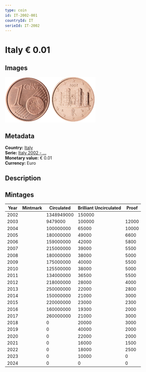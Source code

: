 ```yaml
---
type: coin
id: IT-2002-001
countryId: IT
serieId: IT-2002
---
```


# Italy € 0.01

## Images

<img src="../../../Images/common-2002-001.webp" height="150" alt="Front image"><img src="Images/italy-2002-001.webp" height="150" alt="Back image">

## Metadata

**Country:** [Italy](../index.md)\
**Serie:** [Italy 2002 - ...](index.md)\
**Monetary value:** € 0.01\
**Currency:** Euro

## Description

## Mintages

| Year | Mintmark | Circulated | Brilliant Uncirculated | Proof |
| ---- | -------- | ---------- | ---------------------- | ----- |
| 2002 |          | 1348949000 | 150000                 |       |
| 2003 |          | 9479000    | 100000                 | 12000 |
| 2004 |          | 100000000  | 65000                  | 10000 |
| 2005 |          | 180000000  | 49000                  | 6600  |
| 2006 |          | 159000000  | 42000                  | 5800  |
| 2007 |          | 215000000  | 39000                  | 5500  |
| 2008 |          | 180000000  | 38000                  | 5000  |
| 2009 |          | 175000000  | 40000                  | 5500  |
| 2010 |          | 125500000  | 38000                  | 5000  |
| 2011 |          | 134000000  | 36500                  | 5500  |
| 2012 |          | 218000000  | 28000                  | 4000  |
| 2013 |          | 250000000  | 22000                  | 2800  |
| 2014 |          | 150000000  | 21000                  | 3000  |
| 2015 |          | 220000000  | 23000                  | 2300  |
| 2016 |          | 160000000  | 19300                  | 2000  |
| 2017 |          | 260000000  | 21000                  | 3000  |
| 2018 |          | 0          | 20000                  | 3000  |
| 2019 |          | 0          | 40000                  | 2000  |
| 2020 |          | 0          | 22000                  | 2000  |
| 2021 |          | 0          | 16000                  | 1500  |
| 2022 |          | 0          | 18000                  | 2500  |
| 2023 |          | 0          | 10000                  | 0     |
| 2024 |          | 0          | 0                      | 0     |
